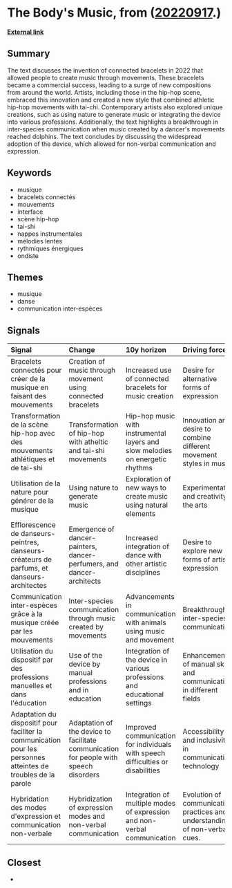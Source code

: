 # __The Body's Music__, from ([20220917](https://kghosh.substack.com/p/20220917).)

__[External link](https://martinholstein.substack.com/p/la-musique-du-corps)__



## Summary

The text discusses the invention of connected bracelets in 2022 that allowed people to create music through movements. These bracelets became a commercial success, leading to a surge of new compositions from around the world. Artists, including those in the hip-hop scene, embraced this innovation and created a new style that combined athletic hip-hop movements with tai-chi. Contemporary artists also explored unique creations, such as using nature to generate music or integrating the device into various professions. Additionally, the text highlights a breakthrough in inter-species communication when music created by a dancer's movements reached dolphins. The text concludes by discussing the widespread adoption of the device, which allowed for non-verbal communication and expression.

## Keywords

* musique
* bracelets connectés
* mouvements
* interface
* scène hip-hop
* tai-shi
* nappes instrumentales
* mélodies lentes
* rythmiques énergiques
* ondiste

## Themes

* musique
* danse
* communication inter-espèces

## Signals

| Signal                                                                                                         | Change                                                                                | 10y horizon                                                                     | Driving force                                                              |
|:---------------------------------------------------------------------------------------------------------------|:--------------------------------------------------------------------------------------|:--------------------------------------------------------------------------------|:---------------------------------------------------------------------------|
| Bracelets connectés pour créer de la musique en faisant des mouvements                                         | Creation of music through movement using connected bracelets                          | Increased use of connected bracelets for music creation                         | Desire for alternative forms of expression                                 |
| Transformation de la scène hip-hop avec des mouvements athlétiques et de tai-shi                               | Transformation of hip-hop with atheltic and tai-shi movements                         | Hip-hop music with instrumental layers and slow melodies on energetic rhythms   | Innovation and desire to combine different movement styles in music        |
| Utilisation de la nature pour générer de la musique                                                            | Using nature to generate music                                                        | Exploration of new ways to create music using natural elements                  | Experimentation and creativity in the arts                                 |
| Efflorescence de danseurs-peintres, danseurs-créateurs de parfums, et danseurs-architectes                     | Emergence of dancer-painters, dancer-perfumers, and dancer-architects                 | Increased integration of dance with other artistic disciplines                  | Desire to explore new forms of artistic expression                         |
| Communication inter-espèces grâce à la musique créée par les mouvements                                        | Inter-species communication through music created by movements                        | Advancements in communication with animals using music and movement             | Breakthrough in inter-species communication                                |
| Utilisation du dispositif par des professions manuelles et dans l'éducation                                    | Use of the device by manual professions and in education                              | Integration of the device in various professions and educational settings       | Enhancement of manual skills and communication in different fields         |
| Adaptation du dispositif pour faciliter la communication pour les personnes atteintes de troubles de la parole | Adaptation of the device to facilitate communication for people with speech disorders | Improved communication for individuals with speech difficulties or disabilities | Accessibility and inclusivity in communication technology                  |
| Hybridation des modes d'expression et communication non-verbale                                                | Hybridization of expression modes and non-verbal communication                        | Integration of multiple modes of expression and non-verbal communication        | Evolution of communication practices and understanding of non-verbal cues. |

## Closest

* 